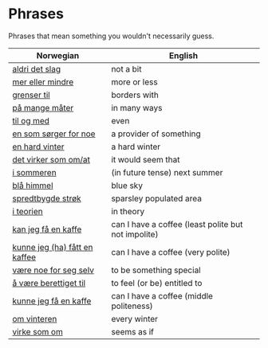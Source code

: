 # Phrases

Phrases that mean something you wouldn't necessarily guess.

| Norwegian | English |
| --- | --- |
| [aldri det slag](https://www.ordnett.no/search?language=no&phrase=aldri%20det%20slag) | not a bit |
| [mer eller mindre](https://www.ordnett.no/search?language=no&phrase=mer%20eller%20mindre) | more or less |
| [grenser til](https://www.ordnett.no/search?language=no&phrase=grenser%20til) | borders with |
| [på mange måter](https://www.ordnett.no/search?language=no&phrase=på%20mange%20måter) | in many ways |
| [til og med](https://www.ordnett.no/search?language=no&phrase=til%20og%20med) | even |
| [en som sørger for noe](https://www.ordnett.no/search?language=no&phrase=en%20som%20sørger%20for%20noe) | a provider of something |
| [en hard vinter](https://www.ordnett.no/search?language=no&phrase=en%20hard%20vinter) | a hard winter |
| [det virker som om/at](https://www.ordnett.no/search?language=no&phrase=det%20virker%20som%20om/at) | it would seem that |
| [i sommeren](https://www.ordnett.no/search?language=no&phrase=i%20sommeren) | (in future tense) next summer |
| [blå himmel](https://www.ordnett.no/search?language=no&phrase=blå%20himmel) | blue sky |
| [spredtbygde strøk](https://www.ordnett.no/search?language=no&phrase=spredtbygde%20strøk) | sparsley populated area |
| [i teorien](https://www.ordnett.no/search?language=no&phrase=i%20teorien) | in theory |
| [kan jeg få en kaffe](https://www.ordnett.no/search?language=no&phrase=kan%20jeg%20få%20en%20kaffe) | can I have a coffee (least polite but not impolite) |
| [kunne jeg (ha) fått en kaffee](https://www.ordnett.no/search?language=no&phrase=kunne%20jeg%20(ha)%20fått%20en%20kaffee) | can I have a coffee (very polite) |
| [være noe for seg selv](https://www.ordnett.no/search?language=no&phrase=være%20noe%20for%20seg%20selv) | to be something special |
| [å være berettiget til](https://www.ordnett.no/search?language=no&phrase=å%20være%20berettiget%20til) | to feel (or be) entitled to |
| [kunne jeg få en kaffe](https://www.ordnett.no/search?language=no&phrase=kunne%20jeg%20få%20en%20kaffe) | can I have a coffee (middle politeness) |
| [om vinteren](https://www.ordnett.no/search?language=no&phrase=om%20vinteren) | every winter |
| [virke som om](https://www.ordnett.no/search?language=no&phrase=virke%20som%20om) | seems as if |

